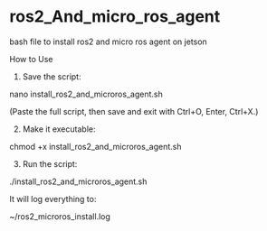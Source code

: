 # ros2_And_micro_ros_agent
bash file to install ros2 and micro ros agent on jetson

How to Use

1. Save the script:

nano install_ros2_and_microros_agent.sh

(Paste the full script, then save and exit with Ctrl+O, Enter, Ctrl+X.)

2. Make it executable:

chmod +x install_ros2_and_microros_agent.sh


3. Run the script:

./install_ros2_and_microros_agent.sh


It will log everything to:

~/ros2_microros_install.log

